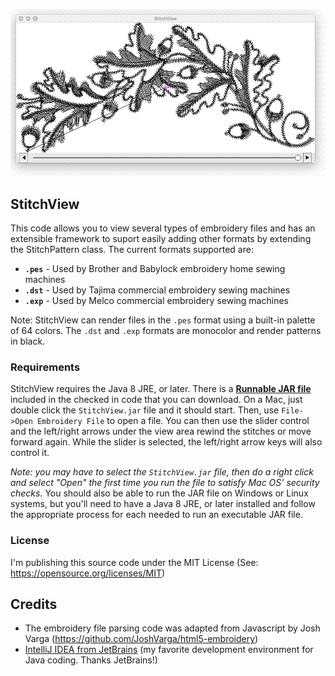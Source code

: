 <p align="center"><img src="https://github.com/wholder/StitchView/blob/master/images/StitchView.gif"></p>

## StitchView
This code allows you to view several types of embroidery files and has an extensible framework to suport easily adding other formats by extending the StitchPattern class.  The current formats supported are:

 - **`.pes`** - Used by Brother and Babylock embroidery home sewing machines
 - **`.dst`** - Used by Tajima commercial embroidery sewing machines
 - **`.exp`** - Used by Melco commercial embroidery sewing machines

Note: StitchView can render files in the `.pes` format using a built-in palette of 64 colors.  The `.dst` and `.exp` formats are monocolor and render patterns in black.
        
### Requirements
StitchView requires the Java 8 JRE, or later.  There is a [**Runnable JAR file**](https://github.com/wholder/StitchView/tree/master/out/artifacts/StitchView_jar) included in the checked in code that you can download.   On a Mac, just double click the `StitchView.jar` file and it should start.  Then, use `File->Open Embroidery File` to open a file.  You can then use the slider control and the left/right arrows under the view area rewind the stitches or move forward again.  While the slider is selected, the left/right arrow keys will also control it.
  
_Note: you may have to select the `StitchView.jar` file, then do a right click and select "Open" the first time you run the file to satisfy Mac OS' security checks._  You should also be able to run the JAR file on Windows or Linux systems, but you'll need to have a Java 8 JRE, or later installed and follow the appropriate process for each needed to run an executable JAR file.
### License
I'm publishing this source code under the MIT License (See: https://opensource.org/licenses/MIT)
## Credits
 - The embroidery file parsing code was adapted from Javascript by Josh Varga (https://github.com/JoshVarga/html5-embroidery)
 - [IntelliJ IDEA from JetBrains](https://www.jetbrains.com/idea/) (my favorite development environment for Java coding. Thanks JetBrains!)
